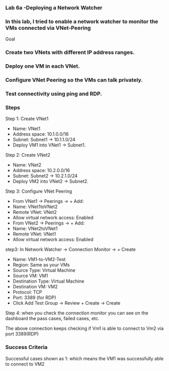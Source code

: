 ### Lab 6a -Deploying a Network Watcher

### In this lab, I tried to enable a network watcher to monitor the VMs connected via VNet-Peering
 Goal

### Create two VNets with different IP address ranges.

### Deploy one VM in each VNet.

### Configure VNet Peering so the VMs can talk privately.

### Test connectivity using ping and RDP.

### Steps
Step 1: Create VNet1
- Name: VNet1
- Address space: 10.1.0.0/16
- Subnet: Subnet1 → 10.1.1.0/24
- Deploy VM1 into VNet1 → Subnet1.

Step 2: Create VNet2
- Name: VNet2
- Address space: 10.2.0.0/16
- Subnet: Subnet2 -> 10.2.1.0/24
- Deploy VM2 into VNet2 -> Subnet2.

Step 3: Configure VNet Peering
- From VNet1 -> Peerings -> + Add:
- Name: VNet1toVNet2
- Remote VNet: VNet2
- Allow virtual network access:  Enabled
- From VNet2 -> Peerings -> + Add:
- Name: VNet2toVNet1
- Remote VNet: VNet1
- Allow virtual network access: Enabled


step3: In Network Watcher -> Connection Monitor -> + Create
- Name: VM1-to-VM2-Test
- Region: Same as your VMs
- Source Type: Virtual Machine
- Source VM: VM1
- Destination Type: Virtual Machine
- Destination VM: VM2
- Protocol: TCP
- Port: 3389 (for RDP)
- Click Add Test Group -> Review + Create -> Create

Step 4: when you check the connection monitor you can see on the dashboard the pass cases, failed cases, etc.


The above connection keeps checking if Vm1 is able to connect to Vm2 via port 3389(RDP)

### Success Criteria

Successful cases shown as 1: which means the VM1 was successfully able to connect to VM2
